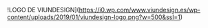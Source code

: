!LOGO DE VIUNDESIGN](https://i0.wp.com/www.viundesign.es/wp-content/uploads/2019/01/viundesign-logo.png?w=500&ssl=1)
